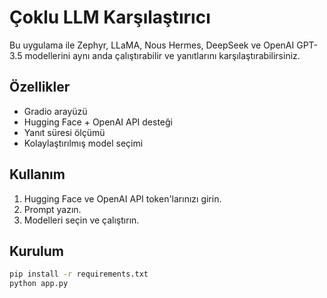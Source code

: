 # Çoklu LLM Karşılaştırıcı

Bu uygulama ile Zephyr, LLaMA, Nous Hermes, DeepSeek ve OpenAI GPT-3.5 modellerini aynı anda çalıştırabilir ve yanıtlarını karşılaştırabilirsiniz.

## Özellikler

- Gradio arayüzü
- Hugging Face + OpenAI API desteği
- Yanıt süresi ölçümü
- Kolaylaştırılmış model seçimi

## Kullanım

1. Hugging Face ve OpenAI API token'larınızı girin.
2. Prompt yazın.
3. Modelleri seçin ve çalıştırın.

## Kurulum

```bash
pip install -r requirements.txt
python app.py
```
